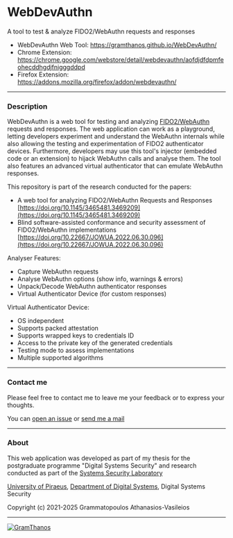 # WebDevAuthn
A tool to test &amp; analyze FIDO2/WebAuthn requests and responses

 - WebDevAuthn Web Tool: https://gramthanos.github.io/WebDevAuthn/
 - Chrome Extension: https://chrome.google.com/webstore/detail/webdevauthn/aofdjdfdpmfeohecddhgdjfnigggddpd
 - Firefox Extension: https://addons.mozilla.org/firefox/addon/webdevauthn/

___

### Description

WebDevAuthn is a web tool for testing and analyzing [FIDO2/WebAuthn](https://en.wikipedia.org/wiki/WebAuthn) requests and responses. The web application can work as a playground, letting developers experiment and understand the WebAuthn internals while also allowing the testing and experimentation of FIDO2 authenticator devices. Furthermore, developers may use this tool's injector (embedded code or an extension) to hijack WebAuthn calls and analyse them. The tool also features an advanced virtual authenticator that can emulate WebAuthn responses.

This repository is part of the research conducted for the papers:
- A web tool for analyzing FIDO2/WebAuthn Requests and Responses [https://doi.org/10.1145/3465481.3469209](https://doi.org/10.1145/3465481.3469209)
- Blind software-assisted conformance and security assessment of FIDO2/WebAuthn implementations [https://doi.org/10.22667/JOWUA.2022.06.30.096](https://doi.org/10.22667/JOWUA.2022.06.30.096)

Analyser Features:
- Capture WebAuthn requests
- Analyse WebAuthn options (show info, warnings & errors)
- Unpack/Decode WebAuthn authenticator responses
- Virtual Authenticator Device (for custom responses)

Virtual Authenticator Device:
- OS independent
- Supports packed attestation
- Supports wrapped keys to credentials ID
- Access to the private key of the generated credentials
- Testing mode to assess implementations
- Multiple supported algorithms

___


### Contact me

Please feel free to contact me to leave me your feedback or to express your thoughts.

You can [open an issue](https://github.com/GramThanos/WebDevAuthn/issues) or [send me a mail](mailto:gramthanos@gmail.com)

___


### About

This web application was developed as part of my thesis for the postgraduate programme "Digital Systems Security" and research conducted as part of the [Systems Security Laboratory](https://laboratories.ds.unipi.gr/ssl/)

[University of Piraeus](https://www.unipi.gr/), [Department of Digital Systems](https://www.ds.unipi.gr/), Digital Systems Security

Copyright (c) 2021-2025 Grammatopoulos Athanasios-Vasileios

___

[![GramThanos](https://avatars2.githubusercontent.com/u/14858959?s=42&v=4)](https://github.com/GramThanos)
